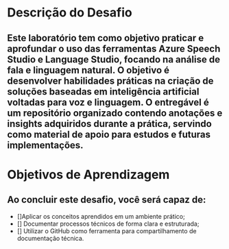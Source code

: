 # Descrição do Desafio
## Este laboratório tem como objetivo praticar e aprofundar o uso das ferramentas Azure Speech Studio e Language Studio, focando na análise de fala e linguagem natural. O objetivo é desenvolver habilidades práticas na criação de soluções baseadas em inteligência artificial voltadas para voz e linguagem. O entregável é um repositório organizado contendo anotações e insights adquiridos durante a prática, servindo como material de apoio para estudos e futuras implementações.

# Objetivos de Aprendizagem 
## Ao concluir este desafio, você será capaz de: 

- []Aplicar os conceitos aprendidos em um ambiente prático;
- [] Documentar processos técnicos de forma clara e estruturada; 
- [] Utilizar o GitHub como ferramenta para compartilhamento de documentação técnica. 